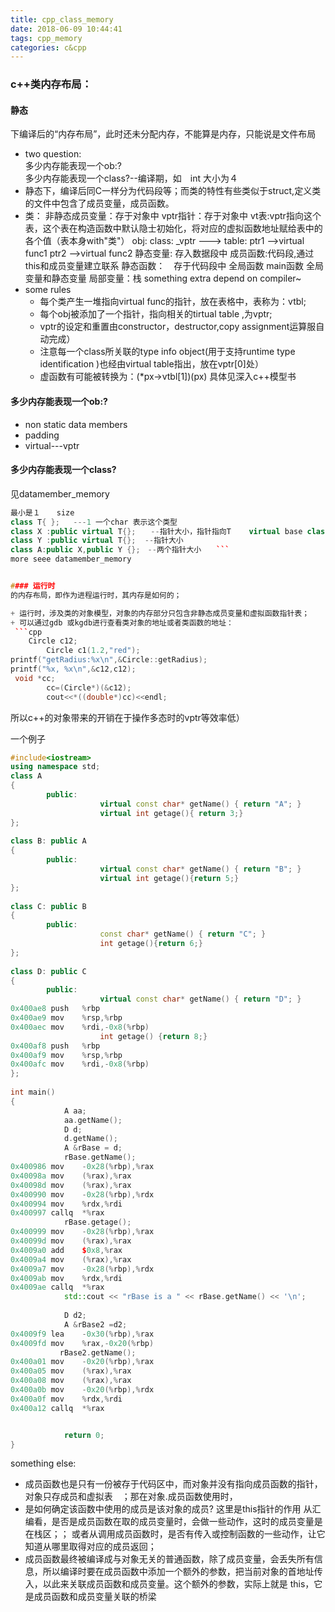 ```yaml
---
title: cpp_class_memory
date: 2018-06-09 10:44:41
tags: cpp_memory
categories: c&cpp
---
```

### c++类内存布局：
#### 静态
下编译后的“内存布局”，此时还未分配内存，不能算是内存，只能说是文件布局<!--more-->
+ two question:  
 多少内存能表现一个ob:?  
 多少内存能表现一个class?--编译期，如　int 大小为４ 
+ 静态下，编译后同C一样分为代码段等；而类的特性有些类似于struct,定义类的文件中包含了成员变量，成员函数。
+ 类：
        非静态成员变量：存于对象中
        vptr指针：存于对象中
        vt表:vptr指向这个表，这个表在构造函数中默认隐士初始化，将对应的虚拟函数地址赋给表中的各个值（表本身with"类"）
        obj:         class:
        _vptr --->   table: ptr1 -->virtual func1
                            ptr2 -->virtual func2
        静态变量: 存入数据段中
        成员函数:代码段,通过this和成员变量建立联系
        静态函数：　存于代码段中
        全局函数
        main函数
        全局变量和静态变量
        局部变量：栈
        something extra depend on compiler~
+ some rules
   + 每个类产生一堆指向virtual func的指针，放在表格中，表称为：vtbl;   
   + 每个obj被添加了一个指针，指向相关的tirtual table ,为vptr;
   +   vptr的设定和重置由constructor，destructor,copy assignment运算服自动完成）　
   + 注意每一个class所关联的type info object(用于支持runtime type identification  )也经由virtual table指出，放在vptr[0]处）
   +  虚函数有可能被转换为：(*px->vtbl[1])(px)
          具体见深入c++模型书
              
#### 多少内存能表现一个ob:?
+ non static data members
+ padding
+ virtual---vptr
#### 多少内存能表现一个class? 
见datamember_memory  
```cpp
最小是１　  size  
class T{ };   ---1 一个char 表示这个类型  
class X :public virtual T{};　　--指针大小，指针指向T    virtual base class subobject  
class Y :public virtual T{};  --指针大小
class A:public X,public Y {};　--两个指针大小　　```
more seee datamember_memory


#### 运行时
的内存布局，即作为进程运行时，其内存是如何的；

+ 运行时，涉及类的对象模型，对象的内存部分只包含非静态成员变量和虚拟函数指针表；
+ 可以通过gdb 或kgdb进行查看类对象的地址或者类函数的地址：
 ```cpp
	Circle c12;
		Circle c1(1.2,"red");
printf("getRadius:%x\n",&Circle::getRadius);
printf("%x, %x\n",&c12,c12);
 void *cc;
        cc=(Circle*)(&c12);
		cout<<*((double*)cc)<<endl;
```		
    		
所以c++的对象带来的开销在于操作多态时的vptr等效率低）		

一个例子
```cpp
#include<iostream>
using namespace std;
class A
{
		public:
				    virtual const char* getName() { return "A"; }
					virtual int getage(){ return 3;}
};
 
class B: public A
{
		public:
				    virtual const char* getName() { return "B"; }
					virtual int getage(){return 5;}
};
 
class C: public B
{
		public:
				    const char* getName() { return "C"; }
					int getage(){return 6;}
};
 
class D: public C
{
		public:
				    virtual const char* getName() { return "D"; }
0x400ae8 push   %rbp
0x400ae9 mov    %rsp,%rbp
0x400aec mov    %rdi,-0x8(%rbp)
					int getage() {return 8;}
0x400af8 push   %rbp
0x400af9 mov    %rsp,%rbp
0x400afc mov    %rdi,-0x8(%rbp)
};
 
int main()
{ 
		    A aa;
			aa.getName();
		    D d;
			d.getName();
			A &rBase = d;
			rBase.getName();
0x400986 mov    -0x28(%rbp),%rax
0x40098a mov    (%rax),%rax
0x40098d mov    (%rax),%rax
0x400990 mov    -0x28(%rbp),%rdx
0x400994 mov    %rdx,%rdi
0x400997 callq  *%rax
            rBase.getage();
0x400999 mov    -0x28(%rbp),%rax
0x40099d mov    (%rax),%rax
0x4009a0 add    $0x8,%rax
0x4009a4 mov    (%rax),%rax
0x4009a7 mov    -0x28(%rbp),%rdx
0x4009ab mov    %rdx,%rdi
0x4009ae callq  *%rax
		    std::cout << "rBase is a " << rBase.getName() << '\n';
					 
			D d2;
            A &rBase2 =d2;
0x4009f9 lea    -0x30(%rbp),%rax
0x4009fd mov    %rax,-0x20(%rbp)
		   rBase2.getName();	
0x400a01 mov    -0x20(%rbp),%rax
0x400a05 mov    (%rax),%rax
0x400a08 mov    (%rax),%rax
0x400a0b mov    -0x20(%rbp),%rdx
0x400a0f mov    %rdx,%rdi
0x400a12 callq  *%rax


		    return 0;
}		
```
		
		
		
		
		
		
		

something else:  
+ 成员函数也是只有一份被存于代码区中，而对象并没有指向成员函数的指针，对象只存成员和虚拟表　；那在对象.成员函数使用时，
+ 是如何确定该函数中使用的成员是该对象的成员?
这里是this指针的作用
从汇编看，是否是成员函数在取的成员变量时，会做一些动作，这时的成员变量是在栈区；；
或者从调用成员函数时，是否有传入或控制函数的一些动作，让它知道从哪里取得对应的成员返回；
+ 成员函数最终被编译成与对象无关的普通函数，除了成员变量，会丢失所有信息，所以编译时要在成员函数中添加一个额外的参数，把当前对象的首地址传入，以此来关联成员函数和成员变量。这个额外的参数，实际上就是 this，它是成员函数和成员变量关联的桥梁

